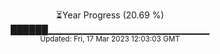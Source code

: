 <p align="center">
⏳Year Progress (20.69 %) <br>
██████▁▁▁▁▁▁▁▁▁▁▁▁▁▁▁▁▁▁▁▁▁▁▁▁ <br>
<sub>Updated: Fri, 17 Mar 2023 12:03:03 GMT</sub>
</p>

